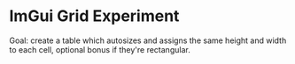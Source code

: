 # ImGui Grid Experiment

Goal: create a table which autosizes and assigns the same height and width to each cell,
optional bonus if they're rectangular.
